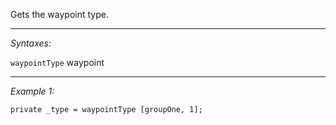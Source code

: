 Gets the waypoint type.


---
*Syntaxes:*

`waypointType` waypoint

---
*Example 1:*

```sqf
private _type = waypointType [groupOne, 1];
```
